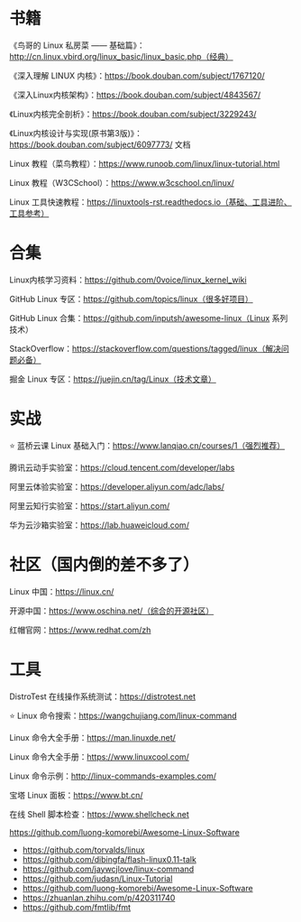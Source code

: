 # 书籍
《鸟哥的 Linux 私房菜 —— 基础篇》：http://cn.linux.vbird.org/linux_basic/linux_basic.php（经典）

《深入理解 LINUX 内核》：https://book.douban.com/subject/1767120/

《深入Linux内核架构》：https://book.douban.com/subject/4843567/

《Linux内核完全剖析》：https://book.douban.com/subject/3229243/

《Linux内核设计与实现(原书第3版)》：https://book.douban.com/subject/6097773/
文档

Linux 教程（菜鸟教程）：https://www.runoob.com/linux/linux-tutorial.html

Linux 教程（W3CSchool）：https://www.w3cschool.cn/linux/

Linux 工具快速教程：https://linuxtools-rst.readthedocs.io（基础、工具进阶、工具参考）

# 合集
Linux内核学习资料：https://github.com/0voice/linux_kernel_wiki

GitHub Linux 专区：https://github.com/topics/linux（很多好项目）

GitHub Linux 合集：https://github.com/inputsh/awesome-linux（Linux 系列技术）

StackOverflow：https://stackoverflow.com/questions/tagged/linux（解决问题必备）

掘金 Linux 专区：https://juejin.cn/tag/Linux（技术文章）

# 实战
⭐ 蓝桥云课 Linux 基础入门：https://www.lanqiao.cn/courses/1（强烈推荐）

腾讯云动手实验室：https://cloud.tencent.com/developer/labs

阿里云体验实验室：https://developer.aliyun.com/adc/labs/

阿里云知行实验室：https://start.aliyun.com/

华为云沙箱实验室：https://lab.huaweicloud.com/

# 社区（国内倒的差不多了）
Linux 中国：https://linux.cn/

开源中国：https://www.oschina.net/（综合的开源社区）

红帽官网：https://www.redhat.com/zh

# 工具
DistroTest 在线操作系统测试：https://distrotest.net

⭐ Linux 命令搜索：https://wangchujiang.com/linux-command

Linux 命令大全手册：https://man.linuxde.net/

Linux 命令大全手册：https://www.linuxcool.com/

Linux 命令示例：http://linux-commands-examples.com/

宝塔 Linux 面板：https://www.bt.cn/

在线 Shell 脚本检查：https://www.shellcheck.net

https://github.com/luong-komorebi/Awesome-Linux-Software


- https://github.com/torvalds/linux
- https://github.com/dibingfa/flash-linux0.11-talk
- https://github.com/jaywcjlove/linux-command
- https://github.com/judasn/Linux-Tutorial
- https://github.com/luong-komorebi/Awesome-Linux-Software
- https://zhuanlan.zhihu.com/p/420311740
- https://github.com/fmtlib/fmt